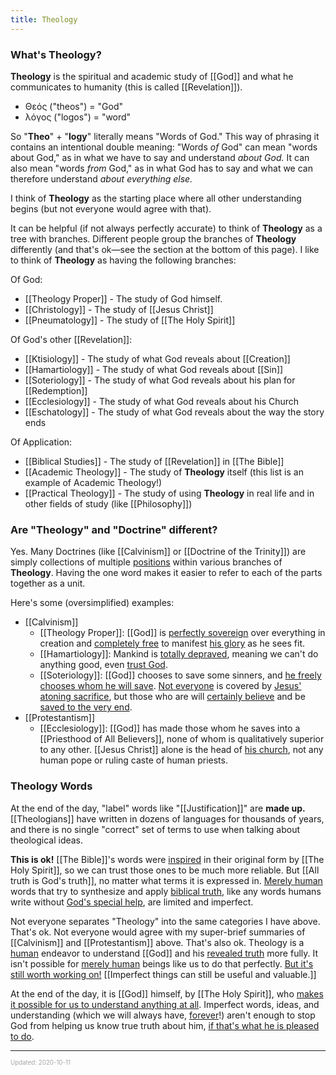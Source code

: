 ```yaml
---
title: Theology
---
```


### What's Theology?

**Theology** is the spiritual and academic study of [[God]] and what he communicates to humanity (this is called [[Revelation]]).

- Θεός ("theos") = "God"
- λόγος ("logos") = "word"

So "**Theo**" + "**logy**" literally means "Words of God." This way of phrasing it contains an intentional double meaning: "Words _of_ God" can mean "words about God," as in what we have to say and understand _about God._ It can also mean "words _from_ God," as in what God has to say and what we can therefore understand _about everything else._

I think of **Theology** as the starting place where all other understanding begins (but not everyone would agree with that).

It can be helpful (if not always perfectly accurate) to think of **Theology** as a tree with branches. Different people group the branches of **Theology** differently (and that's ok&mdash;see the section at the bottom of this page). I like to think of **Theology** as having the following branches:

Of God:

- [[Theology Proper]] - The study of God himself.
- [[Christology]] - The study of [[Jesus Christ]]
- [[Pneumatology]] - The study of [[The Holy Spirit]]

Of God's other [[Revelation]]:

- [[Ktisiology]] - The study of what God reveals about [[Creation]]
- [[Hamartiology]] - The study of what God reveals about [[Sin]]
- [[Soteriology]] - The study of what God reveals about his plan for [[Redemption]]
- [[Ecclesiology]] - The study of what God reveals about his Church
- [[Eschatology]] - The study of what God reveals about the way the story ends

Of Application:

- [[Biblical Studies]] - The study of [[Revelation]] in [[The Bible]]
- [[Academic Theology]] - The study of **Theology** itself (this list is an example of Academic Theology!)
- [[Practical Theology]] - The study of using **Theology** in real life and in other fields of study (like [[Philosophy]])

### Are "Theology" and "Doctrine" different?

Yes. Many Doctrines (like [[Calvinism]] or [[Doctrine of the Trinity]]) are simply collections of multiple [positions](/position)<!-- [[Position]] --> within various branches of **Theology**. Having the one word makes it easier to refer to each of the parts together as a unit.

Here's some (oversimplified) examples:

- [[Calvinism]]
  - [[Theology Proper]]: [[God]] is [perfectly sovereign](/sovereignty-of-god)<!-- [[Sovereignty of God]] --> over everything in creation and [completely free](/freedom-of-god)<!-- [[Freedom of God]] --> to manifest [his glory](/the-glory-of-god)<!-- [[The Glory of God]] --> as he sees fit.
  - [[Hamartiology]]: Mankind is [totally depraved](/total-depravity)<!-- [[Total Depravity]] -->, meaning we can't do anything good, even [trust God](/faith)<!-- [[Faith]] -->.
  - [[Soteriology]]: [[God]] chooses to save some sinners, and [he freely chooses whom he will save](/unconditional-election)<!-- [[Unconditional Election]] -->. [Not everyone](/limited-atonement)<!-- [[Limited Atonement]] --> is covered by [Jesus' atoning sacrifice](/the-crucifixion)<!-- [[The Crucifixion]] -->, but those who are will [certainly believe](/irresistable-grace)<!-- [[Irresistable Grace]] --> and be [saved to the very end](/perseverence-of-the-saints)<!-- [[Perseverence of the Saints]] -->.
- [[Protestantism]]
  - [[Ecclesiology]]: [[God]] has made those whom he saves into a [[Priesthood of All Believers]], none of whom is qualitatively superior to any other. [[Jesus Christ]] alone is the head of [his church](/the-church)<!-- [[The Church]] -->, not any human pope or ruling caste of human priests.

### Theology Words

At the end of the day, "label" words like "[[Justification]]" are **made up.** [[Theologians]] have written in dozens of languages for thousands of years, and there is no single "correct" set of terms to use when talking about theological ideas.

**This is ok!** [[The Bible]]'s words were [inspired](/inspiration)<!-- [[Inspiration]] --> in their original form by [[The Holy Spirit]], so we can trust those ones to be much more reliable. But [[All truth is God's truth]], no matter what terms it is expressed in. [Merely human](/creaturely-limitation)<!-- [[Creaturely Limitation]] --> words that try to synthesize and apply [biblical truth](/revelation)<!-- [[Revelation]] -->, like any words humans write without [God's special help](/inspiration)<!-- [[Inspiration]] -->, are limited and imperfect.

Not everyone separates "Theology" into the same categories I have above. That's ok. Not everyone would agree with my super-brief summaries of [[Calvinism]] and [[Protestantism]] above. That's also ok. Theology is a [human](/creaturely-limitation)<!-- [[Creaturely Limitation]] --> endeavor to understand [[God]] and his [revealed truth](/revelation)<!-- [[Revelation]] --> more fully. It isn't possible for [merely human](/creaturely-limitation)<!-- [[Creaturely Limitation]] --> beings like us to do that perfectly. [But it's still worth working on!](/-anything-worth-doing-is-worth-doing-badly)<!-- [["Anything worth doing is worth doing badly."]] --> [[Imperfect things can still be useful and valuable.]]

At the end of the day, it is [[God]] himself, by [[The Holy Spirit]], who [makes it possible for us to understand anything at all](/illumination)<!-- [[Illumination]] -->. Imperfect words, ideas, and understanding (which we will always have, [forever](/heaven)<!-- [[Heaven]] -->!) aren't enough to stop God from helping us know true truth about him, [if that's what he is pleased to do](/illumination)<!-- [[Illumination]] -->.

---

<sup><sub><font color="#a6a6a6">Updated: 2020-10-11</font></sub></sup>

